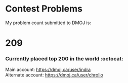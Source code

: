 # Contest Problems

My problem count submitted to DMOJ is:
# 209
### Currently placed top 200 in the world  :octocat:
Main account:
https://dmoj.ca/user/indra <br />
Alternate account:
https://dmoj.ca/user/chrollo
